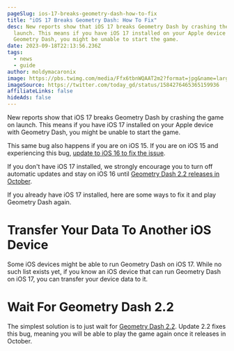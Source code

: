 ```yaml
---
pageSlug: ios-17-breaks-geometry-dash-how-to-fix
title: "iOS 17 Breaks Geometry Dash: How To Fix"
desc: New reports show that iOS 17 breaks Geometry Dash by crashing the game on
  launch. This means if you have iOS 17 installed on your Apple device with
  Geometry Dash, you might be unable to start the game.
date: 2023-09-18T22:13:56.236Z
tags:
  - news
  - guide
author: moldymacaronix
image: https://pbs.twimg.com/media/Ffx6tbnWQAAT2m2?format=jpg&name=large
imageSource: https://twitter.com/today_gd/status/1584276465365159936
affiliateLinks: false
hideAds: false
---
```

New reports show that iOS 17 breaks Geometry Dash by crashing the game on launch. This means if you have iOS 17 installed on your Apple device with Geometry Dash, you might be unable to start the game.

This same bug also happens if you are on iOS 15. If you are on iOS 15 and experiencing this bug, [update to iOS 16 to fix the issue](/posts/geometry-dash-how-to-fix-ios-crash-bug/).

If you don't have iOS 17 installed, we strongly encourage you to turn off automatic updates and stay on iOS 16 until [Geometry Dash 2.2 releases in October](/posts/final-geometry-dash-2-2-release-date-confirmed-by-robtop/).

If you already have iOS 17 installed, here are some ways to fix it and play Geometry Dash again.

# Transfer Your Data To Another iOS Device

Some iOS devices might be able to run Geometry Dash on iOS 17. While no such list exists yet, if you know an iOS device that can run Geometry Dash on iOS 17, you can transfer your device data to it.

# Wait For Geometry Dash 2.2

The simplest solution is to just wait for [Geometry Dash 2.2](/categories/2.2/). Update 2.2 fixes this bug, meaning you will be able to play the game again once it releases in October.
